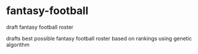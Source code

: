 # fantasy-football
draft fantasy football roster

drafts best possible fantasy football roster based on rankings using genetic algorithm
